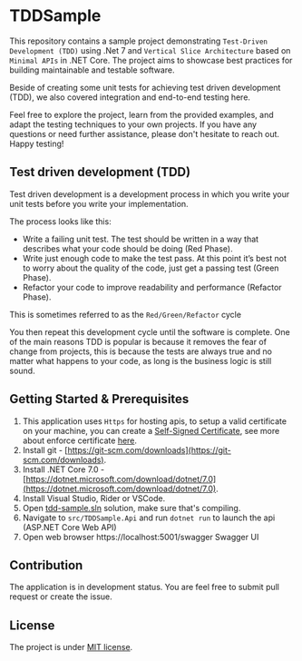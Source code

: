 # TDDSample

This repository contains a sample project demonstrating `Test-Driven Development (TDD)` using .Net 7 and `Vertical Slice Architecture` based on `Minimal APIs` in .NET Core. The project aims to showcase best practices for building maintainable and testable software.

Beside of creating some unit tests for achieving test driven development (TDD), we also covered integration and end-to-end testing here.

Feel free to explore the project, learn from the provided examples, and adapt the testing techniques to your own projects. If you have any questions or need further assistance, please don't hesitate to reach out. Happy testing!

## Test driven development (TDD)

Test driven development is a development process in which you write your unit tests before you write your implementation.

The process looks like this:

- Write a failing unit test. The test should be written in a way that describes what your code should be doing (Red Phase).
- Write just enough code to make the test pass. At this point it’s best not to worry about the quality of the code, just get a passing test (Green Phase).
- Refactor your code to improve readability and performance (Refactor Phase).

This is sometimes referred to as the `Red/Green/Refactor` cycle

You then repeat this development cycle until the software is complete. One of the main reasons TDD is popular is because it removes the fear of change from projects, this is because the tests are always true and no matter what happens to your code, as long is the business logic is still sound.

## Getting Started & Prerequisites

1. This application uses `Https` for hosting apis, to setup a valid certificate on your machine, you can create a [Self-Signed Certificate](https://learn.microsoft.com/en-us/aspnet/core/security/docker-https?view=aspnetcore-7.0#macos-or-linux), see more about enforce certificate [here](https://learn.microsoft.com/en-us/aspnet/core/security/enforcing-ssl).
2. Install git - [https://git-scm.com/downloads](https://git-scm.com/downloads).
3. Install .NET Core 7.0 - [https://dotnet.microsoft.com/download/dotnet/7.0](https://dotnet.microsoft.com/download/dotnet/7.0).
4. Install Visual Studio, Rider or VSCode.
5. Open [tdd-sample.sln](./tdd-sample.sln) solution, make sure that's compiling.
6. Navigate to `src/TDDSample.Api` and run `dotnet run` to launch the api (ASP.NET Core Web API)
7. Open web browser https://localhost:5001/swagger Swagger UI

## Contribution

The application is in development status. You are feel free to submit pull request or create the issue.

## License

The project is under [MIT license](https://github.com/mehdihadeli/tdd-sample/blob/master/LICENSE).
